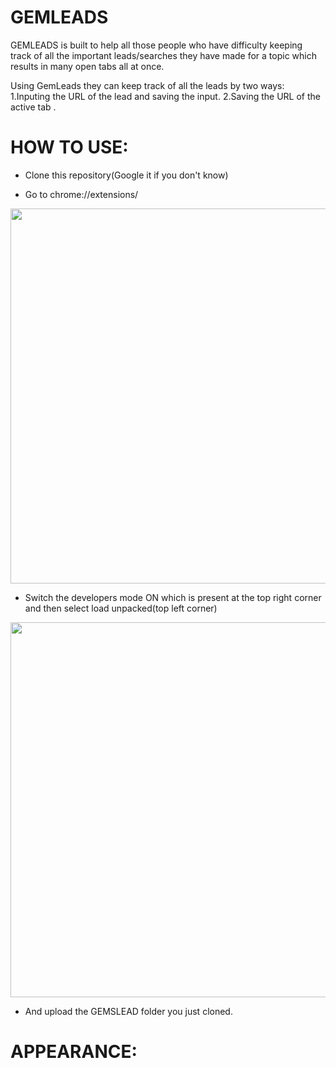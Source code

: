 # GEMLEADS
GEMLEADS is built to help all those people who have difficulty keeping track of all the important leads/searches they have made for a topic which results 
in many open tabs all at once.

Using GemLeads they can keep track of all the leads by two ways: 
1.Inputing the URL of the lead and saving the input.
2.Saving the URL of the active tab . 

# HOW TO USE:

* Clone this repository(Google it if you don't know)

* Go to chrome://extensions/
<p align="center">
  <img src="https://www.greengeeks.com/tutorials/wp-content/uploads/2019/05/Chrome-Extensions-Page.png" width="600" >
</p>

* Switch the developers mode ON which is present at the top right corner and then select load unpacked(top left corner)
<p align="center">
  <img src="https://ui.vision/Content/Images/chrome-extension-install-dev-mode.png" width="600" >
</p>

* And upload the GEMSLEAD folder you just cloned.

# APPEARANCE:


